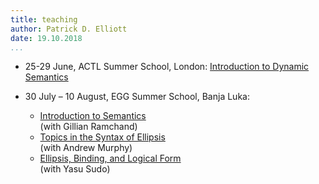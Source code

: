 ```yaml
---
title: teaching
author: Patrick D. Elliott
date: 19.10.2018
...
```


 - 25-29 June, ACTL Summer School, London: [Introduction to Dynamic Semantics](/actl2018.html)
 
 - 30 July – 10 August, EGG Summer School, Banja Luka:
   - [Introduction to Semantics](/egg2018/introSemantics.html)  
   (with Gillian Ramchand)
   - [Topics in the Syntax of Ellipsis](/egg2018/ellipsisSyntax.html)  
   (with Andrew Murphy)
   - [Ellipsis, Binding, and Logical Form](/egg2018/ellipsisSemantics.html)  
   (with Yasu Sudo)

